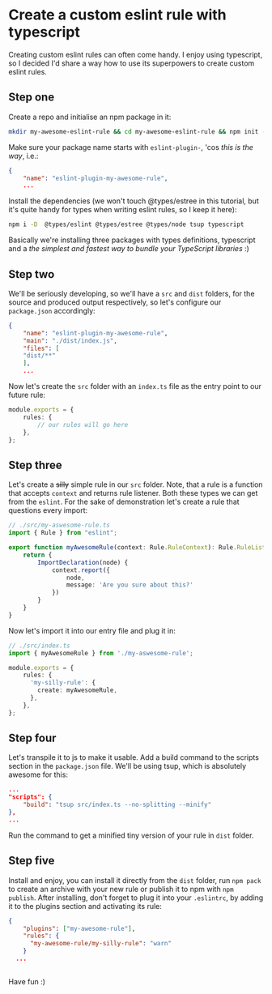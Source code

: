 # Create a custom eslint rule with typescript

Creating custom eslint rules can often come handy. I enjoy using typescript, so I decided I'd share a way how to use its superpowers to create custom eslint rules.

## Step one

Create a repo and initialise an npm package in it:

```bash
mkdir my-awesome-eslint-rule && cd my-awesome-eslint-rule && npm init -y
```

Make sure your package name starts with `eslint-plugin-`, 'cos _this is the way_, i.e.:

```json
{
    "name": "eslint-plugin-my-awesome-rule",
    ...
```

Install the dependencies (we won't touch @types/estree in this tutorial, but it's quite handy for types when writing eslint rules, so I keep it here):

```bash
npm i -D  @types/eslint @types/estree @types/node tsup typescript
```

Basically we're installing three packages with types definitions, typescript and a _the simplest and fastest way to bundle your TypeScript libraries_ :)

## Step two

We'll be seriously developing, so we'll have a `src` and `dist` folders, for the source and produced output respectively, so let's configure our `package.json` accordingly:

```json
{
    "name": "eslint-plugin-my-awesome-rule",
    "main": "./dist/index.js",
    "files": [
    "dist/**"
    ],
    ...
```

Now let's create the `src` folder with an `index.ts` file as the entry point to our future rule:

```typescript
module.exports = {
    rules: {
        // our rules will go here
    },
};
```

## Step three

Let's create a ~~silly~~ simple rule in our `src` folder. Note, that a rule is a function that accepts `context` and returns rule listener. Both these types we can get from the `eslint`.
For the sake of demonstration let's create a rule that questions every import:

```typescript
// ./src/my-aswesome-rule.ts
import { Rule } from "eslint";

export function myAwesomeRule(context: Rule.RuleContext): Rule.RuleListener {
    return {
        ImportDeclaration(node) {
            context.report({
                node,
                message: 'Are you sure about this?'
            })
        }
    }
}
```

Now let's import it into our entry file and plug it in:

```typescript
// ./src/index.ts
import { myAwesomeRule } from './my-aswesome-rule';

module.exports = {
    rules: {
      'my-silly-rule': {
        create: myAwesomeRule,
      },
    },
};
```

## Step four

Let's transpile it to js to make it usable. Add a build command to the scripts section in the `package.json` file. We'll be using tsup, which is absolutely awesome for this:

```json
...
"scripts": {
    "build": "tsup src/index.ts --no-splitting --minify"
},
...
```

Run the command to get a minified tiny version of your rule in `dist` folder.

## Step five

Install and enjoy, you can install it directly from the `dist` folder, run `npm pack` to create an archive with your new rule or publish it to npm with `npm publish`.
After installing, don't forget to plug it into your `.eslintrc`, by adding it to the plugins section and activating its rule:

```json
{
    "plugins": ["my-awesome-rule"],
    "rules": {
      "my-awesome-rule/my-silly-rule": "warn"
    }
  ...
  
```

Have fun :)
